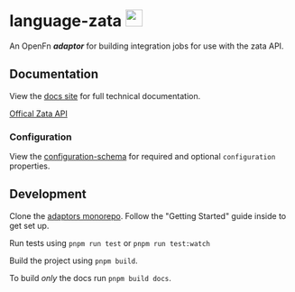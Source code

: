 # language-zata <img src='./assets/square.png' width="30" height="30"/>

An OpenFn **_adaptor_** for building integration jobs for use with the
zata API.

## Documentation

View the
[docs site](https://docs.openfn.org/adaptors/packages/zata-docs) for
full technical documentation.

[Offical Zata API](https://docs.zata.rw/)

### Configuration

View the
[configuration-schema](https://docs.openfn.org/adaptors/packages/zata-configuration-schema/)
for required and optional `configuration` properties.

## Development

Clone the [adaptors monorepo](https://github.com/OpenFn/adaptors). Follow the
"Getting Started" guide inside to get set up.

Run tests using `pnpm run test` or `pnpm run test:watch`

Build the project using `pnpm build`.

To build _only_ the docs run `pnpm build docs`.
